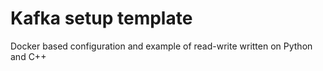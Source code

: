# Kafka setup template

Docker based configuration and example of read-write written on Python and C++
